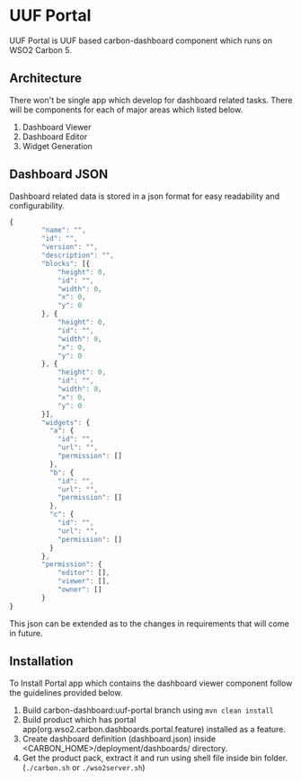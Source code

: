 # UUF Portal

UUF Portal is UUF based carbon-dashboard component which runs on WSO2 Carbon 5. 

## Architecture

There won't be single app which develop for dashboard related tasks. There will be components for each of major areas which listed below.

1. Dashboard Viewer
2. Dashboard Editor
3. Widget Generation

## Dashboard JSON

Dashboard related data is stored in a json format for easy readability and configurability.
```javascript
{
        "name": "",
        "id": "",
        "version": "",
        "description": "",
        "blocks": [{
            "height": 0,
            "id": "",
            "width": 0,
            "x": 0,
            "y": 0
        }, {
            "height": 0,
            "id": "",
            "width": 0,
            "x": 0,
            "y": 0
        }, {
            "height": 0,
            "id": "",
            "width": 0,
            "x": 0,
            "y": 0
        }],
        "widgets": {
          "a": {
            "id": "",
            "url": "",
            "permission": []
          },
          "b": {
            "id": "",
            "url": "",
            "permission": []
          },
          "c": {
            "id": "",
            "url": "",
            "permission": []
          }
        },
        "permission": {
            "editor": [],
            "viewer": [],
            "owner": []
        }
}
```
This json can be extended as to the changes in requirements that will come in future.

## Installation

To Install Portal app which contains the dashboard viewer component follow the guidelines provided below.

1. Build carbon-dashboard:uuf-portal branch using `mvn clean install`
2. Build product which has portal app(org.wso2.carbon.dashboards.portal.feature) installed as a feature.
3. Create dashboard definition (dashboard.json) inside <CARBON_HOME>/deployment/dashboards/ directory.
4. Get the product pack, extract it and run using shell file inside bin folder.
   (`./carbon.sh` or `./wso2server.sh`)
